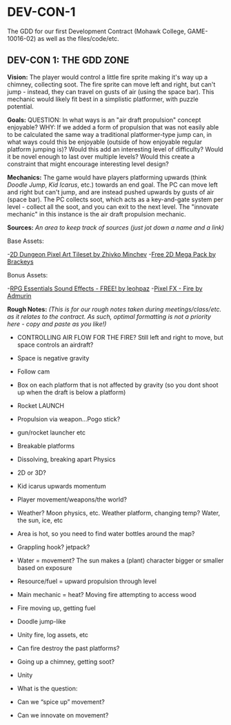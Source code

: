 # DEV-CON-1
The GDD for our first Development Contract (Mohawk College, GAME-10016-02) as well as the files/code/etc.

## DEV-CON 1: THE GDD ZONE 

**Vision:**
The player would control a little fire sprite making it's way up a chimney, collecting soot. The fire sprite can move left and right, but can't jump - instead, they can travel on gusts of air (using the space bar). This mechanic would likely fit best in a simplistic platformer, with puzzle potential. 

**Goals:**
QUESTION: In what ways is an "air draft propulsion" concept enjoyable?
WHY: If we added a form of propulsion that was not easily able to be calculated the same way a traditional platformer-type jump can, in what ways could this be enjoyable (outside of how enjoyable regular platform jumping is)? Would this add an interesting level of difficulty? Would it be novel enough to last over multiple levels? Would this create a constraint that might encourage interesting level design?

**Mechanics:**
The game would have players platforming upwards (think *Doodle Jump*, *Kid Icarus*, etc.) towards an end goal. The PC can move left and right but can't jump, and are instead pushed upwards by gusts of air (space bar). The PC collects soot, which acts as a key-and-gate system per level - collect all the soot, and you can exit to the next level. The "innovate mechanic" in this instance is the air draft propulsion mechanic. 

**Sources:**
*An area to keep track of sources (just jot down a name and a link)*

Base Assets:

-[2D Dungeon Pixel Art Tileset by Zhivko Minchev](https://assetstore.unity.com/packages/2d/environments/2d-dungeon-pixel-art-tileset-171343)
-[Free 2D Mega Pack by Brackeys](https://assetstore.unity.com/packages/2d/free-2d-mega-pack-177430#content)

Bonus Assets:

-[RPG Essentials Sound Effects - FREE! by leohpaz](https://assetstore.unity.com/packages/audio/sound-fx/rpg-essentials-sound-effects-free-227708)
-[Pixel FX - Fire by Admurin](https://assetstore.unity.com/packages/vfx/pixel-fx-fire-221146)


**Rough Notes:**
*(This is for our rough notes taken during meetings/class/etc. as it relates to the contract. As such, optimal formatting is not a priority here - copy and paste as you like!)*

- CONTROLLING AIR FLOW FOR THE FIRE? Still left and right to move, but space controls an airdraft?
- Space is negative gravity
- Follow cam
- Box on each platform that is not affected by gravity (so you dont shoot up when the draft is below a platform)

- Rocket LAUNCH
- Propulsion via weapon...Pogo stick?
- gun/rocket launcher etc
- Breakable platforms
- Dissolving, breaking apart Physics
- 2D or 3D?
- Kid icarus upwards momentum 


- Player movement/weapons/the world?

- Weather? Moon physics, etc. Weather platform, changing temp? Water, the sun, ice, etc
- Area is hot, so you need to find water bottles around the map?
- Grappling hook? jetpack?
- Water = movement? The sun makes a (plant) character bigger or smaller based on exposure 
- Resource/fuel = upward propulsion through level
- Main mechanic = heat? Moving fire attempting to access wood 

- Fire moving up, getting fuel 
- Doodle jump-like
- Unity fire, log assets, etc
- Can fire destroy the past platforms?
- Going up a chimney, getting soot?
- Unity

- What is the question:

- Can we “spice up” movement?
- Can we innovate on movement? 
